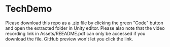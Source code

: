 # TechDemo
Please download this repo as a .zip file by clicking the green "Code" button and open the extracted folder in Unity editor. Please also note that the video recording link in Assets/REEADME.pdf can only be accessed if you download the file. GitHub preview won't let you click the link.
